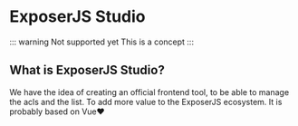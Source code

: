 # ExposerJS Studio

::: warning Not supported yet
This is a concept
:::

## What is ExposerJS Studio?

We have the idea of creating an official frontend tool, to be able to manage the acls and the list.
To add more value to the ExposerJS ecosystem.
It is probably based on Vue❤️
